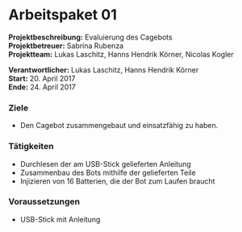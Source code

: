 # Arbeitspaket 01
**Projektbeschreibung:** Evaluierung des Cagebots  
**Projektbetreuer:** Sabrina Rubenza  
**Projektteam:** Lukas Laschitz, Hanns Hendrik Körner, Nicolas Kogler  

**Verantwortlicher:** Lukas Laschitz, Hanns Hendrik Körner   
**Start:** 20. April 2017  
**Ende:** 24. April 2017

### Ziele
- Den Cagebot zusammengebaut und einsatzfähig zu haben.

### Tätigkeiten
- Durchlesen der am USB-Stick gelieferten Anleitung
- Zusammenbau des Bots mithilfe der gelieferten Teile
- Injizieren von 16 Batterien, die der Bot zum Laufen braucht

### Voraussetzungen
- USB-Stick mit Anleitung
